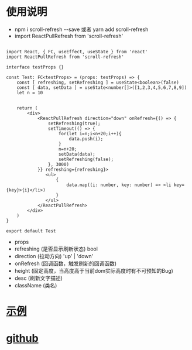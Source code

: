 # 使用说明
* npm i scroll-refresh --save 或者 yarn add scroll-refresh
* import ReactPullRefresh from 'scroll-refresh'

```JS

import React, { FC, useEffect, useState } from 'react'
import ReactPullRefresh from 'scroll-refresh'

interface testProps {}

const Test: FC<testProps> = (props: testProps) => {
    const [ refreshing, setRefreshing ] = useState<boolean>(false)
    const [ data, setData ] = useState<number[]>([1,2,3,4,5,6,7,8,9])
    let n = 10

    
    return (
        <div>
            <ReactPullRefresh direction="down" onRefresh={() => {
                setRefreshing(true);
                setTimeout(() => {
                    for(let i=n;i<n+20;i++){
                        data.push(i);
                    }
                    n=n+20;
                    setData(data);
                    setRefreshing(false);
                }, 3000)
            }} refreshing={refreshing}>
               <ul>
                   {
                       data.map((i: number, key: number) => <li key={key}>{i}</li>)
                   }
               </ul>
            </ReactPullRefresh>
        </div>
    )
}

export default Test

```

* props
* refreshing (是否显示刷新状态) bool
* direction (拉动方向) 'up' | 'down'
* onRefresh (回调函数，触发刷新的回调函数)
* height (固定高度，当高度高于当前dom实际高度时有不可预知的Bug)
* desc (刷新文字描述)
* className (类名)

# [示例](https://libertassss.github.io/pages/scroll-refresh/index.html)
# [github](https://github.com/libertassss/react-scroll-refresh.git)

